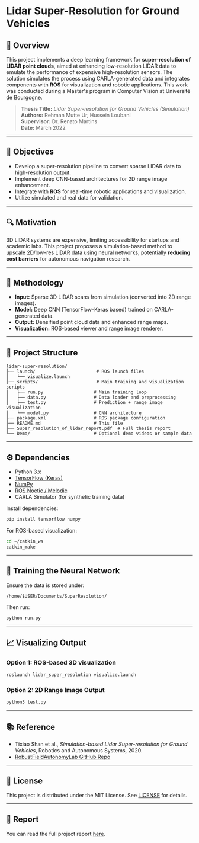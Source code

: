 # Lidar Super-Resolution for Ground Vehicles

## 📌 Overview

This project implements a deep learning framework for **super-resolution of LIDAR point clouds**, aimed at enhancing low-resolution LIDAR data to emulate the performance of expensive high-resolution sensors. The solution simulates the process using CARLA-generated data and integrates components with **ROS** for visualization and robotic applications. This work was conducted during a Master's program in Computer Vision at Université de Bourgogne.

> **Thesis Title:** *Lidar Super-resolution for Ground Vehicles (Simulation)*  
> **Authors:** Rehman Mutte Ur, Hussein Loubani  
> **Supervisor:** Dr. Renato Martins  
> **Date:** March 2022

---

## 🎯 Objectives

- Develop a super-resolution pipeline to convert sparse LIDAR data to high-resolution output.
- Implement deep CNN-based architectures for 2D range image enhancement.
- Integrate with **ROS** for real-time robotic applications and visualization.
- Utilize simulated and real data for validation.

---

## 🔍 Motivation

3D LIDAR systems are expensive, limiting accessibility for startups and academic labs. This project proposes a simulation-based method to upscale 2D/low-res LIDAR data using neural networks, potentially **reducing cost barriers** for autonomous navigation research.

---

## 🧠 Methodology

- **Input:** Sparse 3D LIDAR scans from simulation (converted into 2D range images).
- **Model:** Deep CNN (TensorFlow-Keras based) trained on CARLA-generated data.
- **Output:** Densified point cloud data and enhanced range maps.
- **Visualization:** ROS-based viewer and range image renderer.

---

## 🧩 Project Structure

```
lidar-super-resolution/
├── launch/                       # ROS launch files
│   └── visualize.launch
├── scripts/                      # Main training and visualization scripts
│   ├── run.py                   # Main training loop
│   ├── data.py                  # Data loader and preprocessing
│   ├── test.py                  # Prediction + range image visualization
│   └── model.py                 # CNN architecture
├── package.xml                  # ROS package configuration
├── README.md                    # This file
├── Super_resolution_of_lidar_report.pdf  # Full thesis report
└── Demo/                        # Optional demo videos or sample data
```

---

## ⚙️ Dependencies

- Python 3.x
- [TensorFlow (Keras)](https://www.tensorflow.org/)
- [NumPy](https://numpy.org/)
- [ROS Noetic / Melodic](http://wiki.ros.org/)
- CARLA Simulator (for synthetic training data)

Install dependencies:
```bash
pip install tensorflow numpy
```

For ROS-based visualization:
```bash
cd ~/catkin_ws
catkin_make
```

---

## 🧪 Training the Neural Network

Ensure the data is stored under:
```
/home/$USER/Documents/SuperResolution/
```
Then run:
```bash
python run.py
```

---

## 📈 Visualizing Output

### Option 1: ROS-based 3D visualization
```bash
roslaunch lidar_super_resolution visualize.launch
```

### Option 2: 2D Range Image Output
```bash
python3 test.py
```

---

## 📚 Reference

- Tixiao Shan et al., *Simulation-based Lidar Super-resolution for Ground Vehicles*, Robotics and Autonomous Systems, 2020.  
- [RobustFieldAutonomyLab GitHub Repo](https://github.com/RobustFieldAutonomyLab/lidar_super_resolution)

---

## 📎 License

This project is distributed under the MIT License. See [LICENSE](LICENSE) for details.

---

## 📄 Report

You can read the full project report [here](./Super_resolution_of_lidar_report.pdf).
